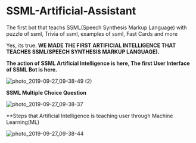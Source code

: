 # SSML-Artificial-Assistant
The first bot that teachs SSML(Speech Synthesis Markup Language) with  puzzle of ssml, Trivia of ssml, examples of ssml, Fast Cards and more

Yes, its true. 
**WE MADE THE FIRST ARTIFICIAL INTELLIGENCE THAT TEACHES SSML(SPEECH SYNTHESIS MARKUP LANGUAGE).**

**The action of SSML Artificial Intelligence is here, The first User Interface of SSML Bot is here.**

![photo_2019-09-27_09-38-49 (2)](https://user-images.githubusercontent.com/39979024/65749308-7c7a3700-e123-11e9-8c85-ff6a4194faf6.jpg)

**SSML Multiple Choice Question**

![photo_2019-09-27_09-38-37](https://user-images.githubusercontent.com/39979024/65749426-aa5f7b80-e123-11e9-9693-47566359a018.jpg)


**Steps that Artificial Intelligence is teaching user through Machine Learning(ML)

![photo_2019-09-27_09-38-44](https://user-images.githubusercontent.com/39979024/65749562-eabef980-e123-11e9-883e-6d138b29b1a4.jpg)



